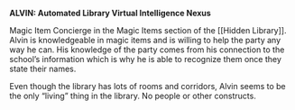 **ALVIN: Automated Library Virtual Intelligence Nexus**

Magic Item Concierge in the Magic Items section of the [[Hidden Library]]. Alvin is knowledgeable in magic items and is willing to help the party any way he can. His knowledge of the party comes from his connection to the school’s information which is why he is able to recognize them once they state their names. 

Even though the library has lots of rooms and corridors, Alvin seems to be the only “living” thing in the library. No people or other constructs. 